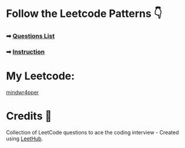 # Follow the Leetcode Patterns 👇

### ➡ [Questions List](https://seanprashad.com/leetcode-patterns/)

### ➡ [Instruction](https://github.com/SeanPrashad/leetcode-patterns)

# My Leetcode:

[mindwr4pper](https://leetcode.com/mindwr4pper/)

# Credits 🥇

Collection of LeetCode questions to ace the coding interview - Created using [LeetHub](https://github.com/QasimWani/LeetHub).
